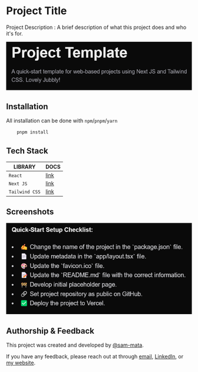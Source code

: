 # Project Title

Project Description : A brief description of what this project does and who it's for.

![Logo](Project-Logo.png)
    
## Installation

All installation can be done with `npm`/`pnpm`/`yarn`

```bash
    pnpm install
```

## Tech Stack

| **LIBRARY**    | **DOCS**                                                               |
|----------------|------------------------------------------------------------------------|
| `React`        | [link](https://www.rdocumentation.org/packages/shiny/versions/1.8.1.1) |
| `Next JS`      | [link](https://rstudio.github.io/shinydashboard/index.html)            |
| `Tailwind CSS` | [link](https://www.rdocumentation.org/packages/dplyr/versions/1.0.10)  |

## Screenshots
![App Screenshot](Project-Screenshot.png)

## Authorship & Feedback
This project was created and developed by [@sam-mata](https://github.com/sam-mata).

If you have any feedback, please reach out at through [email](mailto:sammatanz@gmail.com), [LinkedIn](https://www.linkedin.com/in/sam-mata/), or [my website](https://sammatanz.com).
